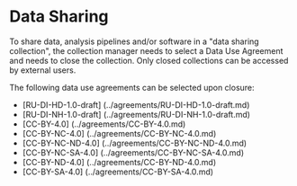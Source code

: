 
# Data Sharing

To share data, analysis pipelines and/or software in a "data sharing collection", the collection manager needs to select a Data Use Agreement and needs to close the collection. Only closed collections can be accessed by external users.

The following data use agreements can be selected upon closure:
  - [RU-DI-HD-1.0-draft]  (../agreements/RU-DI-HD-1.0-draft.md)
  - [RU-DI-NH-1.0-draft]  (../agreements/RU-DI-NH-1.0-draft.md)
  - [CC-BY-4.0]           (../agreements/CC-BY-4.0.md)
  - [CC-BY-NC-4.0]        (../agreements/CC-BY-NC-4.0.md)
  - [CC-BY-NC-ND-4.0]     (../agreements/CC-BY-NC-ND-4.0.md)
  - [CC-BY-NC-SA-4.0]     (../agreements/CC-BY-NC-SA-4.0.md)
  - [CC-BY-ND-4.0]        (../agreements/CC-BY-ND-4.0.md)
  - [CC-BY-SA-4.0]        (../agreements/CC-BY-SA-4.0.md)

